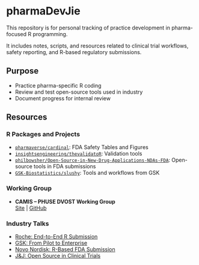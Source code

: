 # pharmaDevJie

This repository is for personal tracking of practice development in pharma-focused R programming.

It includes notes, scripts, and resources related to clinical trial workflows, safety reporting, and R-based regulatory submissions.

## Purpose

- Practice pharma-specific R coding
- Review and test open-source tools used in industry
- Document progress for internal review

## Resources

### R Packages and Projects

- [`pharmaverse/cardinal`](https://github.com/pharmaverse/cardinal): FDA Safety Tables and Figures
- [`insightsengineering/thevalidatoR`](https://github.com/insightsengineering/thevalidatoR): Validation tools
- [`philbowsher/Open-Source-in-New-Drug-Applications-NDAs-FDA`](https://github.com/philbowsher/Open-Source-in-New-Drug-Applications-NDAs-FDA): Open-source tools in FDA submissions
- [`GSK-Biostatistics/slushy`](https://github.com/GSK-Biostatistics/slushy): Tools and workflows from GSK

### Working Group

- **CAMIS – PHUSE DVOST Working Group**  
  [Site](https://psiaims.github.io/CAMIS/) | [GitHub](https://github.com/insightsengineering/thevalidatoR)

### Industry Talks

- [Roche: End-to-End R Submission](https://www.youtube.com/watch?v=BlJNILSoZlM&ab_channel=PositPBC)
- [GSK: From Pilot to Enterprise](https://www.youtube.com/watch?v=xDrt6txplek&ab_channel=PositPBC)
- [Novo Nordisk: R-Based FDA Submission](https://www.youtube.com/watch?v=t33dS17QHuA&ab_channel=PositPBC)
- [J&J: Open Source in Clinical Trials](https://www.youtube.com/watch?v=FgyxVFj6p1s&ab_channel=PositPBC)
